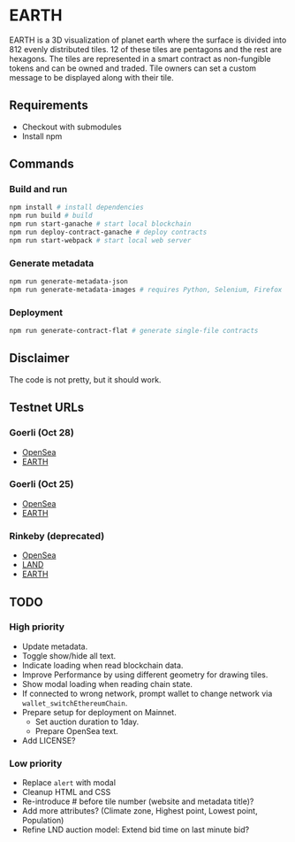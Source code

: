 # EARTH

EARTH is a 3D visualization of planet earth where the surface is divided into 812 evenly distributed tiles. 12 of these tiles are pentagons and the rest are hexagons. The tiles are represented in a smart contract as non-fungible tokens and can be owned and traded. Tile owners can set a custom message to be displayed along with their tile.

## Requirements

- Checkout with submodules 
- Install npm

## Commands

### Build and run
```bash
npm install # install dependencies
npm run build # build
npm run start-ganache # start local blockchain
npm run deploy-contract-ganache # deploy contracts
npm run start-webpack # start local web server
```

### Generate metadata
```bash
npm run generate-metadata-json
npm run generate-metadata-images # requires Python, Selenium, Firefox
```

### Deployment
```bash
npm run generate-contract-flat # generate single-file contracts
```

## Disclaimer

The code is not pretty, but it should work.

## Testnet URLs

### Goerli (Oct 28)
- [OpenSea](https://testnets.opensea.io/collection/earth-jatpl9tg0m)
- [EARTH](https://goerli.etherscan.io/address/0x471bc93addd1237e14b4fcc7f09e2a980f30d694)

### Goerli (Oct 25)
- [OpenSea](https://testnets.opensea.io/collection/earth-eokepbd3mj)
- [EARTH](https://goerli.etherscan.io/address/0x23154C4647cfa07E90F5e35B7084034D1586d072)

### Rinkeby (deprecated)
- [OpenSea](https://testnets.opensea.io/collection/earth-tiles)
- [LAND](https://rinkeby.etherscan.io/token/0x36154023b3a7d15c60fe99f14c1ed4d0b0de53d4#writeContract)
- [EARTH](https://rinkeby.etherscan.io/address/0x30E8782433b7cE079E8772c7f756E3bEfa6Aebb3#tokentxns)

## TODO

### High priority

- Update metadata.
- Toggle show/hide all text.
- Indicate loading when read blockchain data.
- Improve Performance by using different geometry for drawing tiles.
- Show modal loading when reading chain state.
- If connected to wrong network, prompt wallet to change network via `wallet_switchEthereumChain`.
- Prepare setup for deployment on Mainnet.
    - Set auction duration to 1day.
    - Prepare OpenSea text.
- Add LICENSE?

### Low priority

- Replace `alert` with modal
- Cleanup HTML and CSS
- Re-introduce # before tile number (website and metadata title)?
- Add more attributes? (Climate zone, Highest point, Lowest point, Population)
- Refine LND auction model: Extend bid time on last minute bid?
